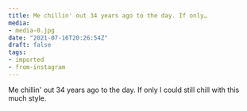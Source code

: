```yaml
---
title: Me chillin' out 34 years ago to the day. If only…
media:
- media-0.jpg
date: "2021-07-16T20:26:54Z"
draft: false
tags:
- imported
- from-instagram
---
```

Me chillin' out 34 years ago to the day. If only I could still chill with this much style.
